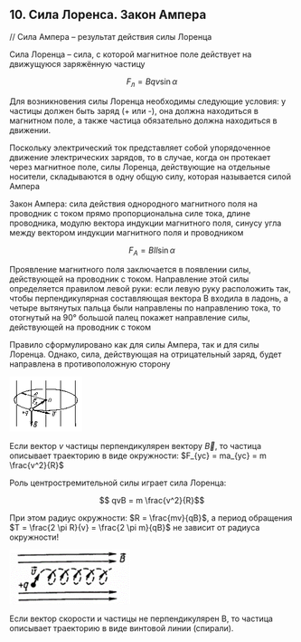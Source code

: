## 10. Сила Лоренса. Закон Ампера

// Сила Ампера – результат действия силы Лоренца

Сила Лоренца – сила, с которой магнитное поле действует на движущуюся заряжённую частицу

$$F_л = Bqv\sin{\alpha}$$
 
Для возникновения силы Лоренца необходимы следующие условия: у частицы должен быть заряд (+ или -), она должна находиться в магнитном поле, а также частица обязательно должна находиться в движении.

Поскольку электрический ток представляет собой упорядоченное движение электрических зарядов, то в случае, когда он протекает через магнитное поле, силы Лоренца, действующие на отдельные носители, складываются в одну общую силу, которая называется силой Ампера

Закон Ампера: сила действия однородного магнитного поля на проводник с током прямо пропорциональна силе тока, длине проводника, модулю вектора индукции магнитного поля, синусу угла между вектором индукции магнитного поля и проводником

$$F_А = BIl\sin{\alpha}$$
 
Проявление магнитного поля заключается в появлении силы, действующей на проводник с током. Направление этой силы определяется правилом левой руки: если левую руку расположить так, чтобы перпендикулярная составляющая вектора В входила в ладонь, а четыре вытянутых пальца были направлены по направлению тока, то отогнутый на 90° большой палец покажет направление силы, действующей на проводник с током

Правило сформулировано как для силы Ампера, так и для силы Лоренца. Однако, сила, действующая на отрицательный заряд, будет направлена в противоположную сторону

![image](images/pic19.png)

Если вектор $v$ частицы перпендикулярен вектору $\vec{В}$, то частица описывает траекторию в виде окружности: $F_{ус} = ma_{ус} = m \frac{v^2}{R}$

Роль центростремительной силы играет сила Лоренца:

$$ qvB = m \frac{v^2}{R}$$

При этом радиус окружности: $R = \frac{mv}{qB}$, а период обращения $T = \frac{2 \pi R}{v} = \frac{2 \pi m}{qB}$   не зависит от радиуса окружности!

![image](images/pic20.png)

Если вектор скорости и частицы не перпендикулярен В, то частица описывает траекторию в виде винтовой линии (спирали). 

